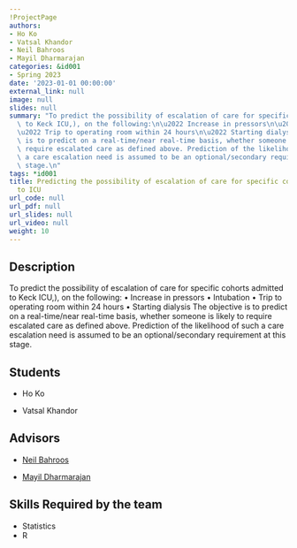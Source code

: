 ```yaml
---
!ProjectPage
authors:
- Ho Ko
- Vatsal Khandor
- Neil Bahroos
- Mayil Dharmarajan
categories: &id001
- Spring 2023
date: '2023-01-01 00:00:00'
external_link: null
image: null
slides: null
summary: "To predict the possibility of escalation of care for specific cohorts admitted\
  \ to Keck ICU,), on the following:\n\u2022 Increase in pressors\n\u2022 Intubation\n\
  \u2022 Trip to operating room within 24 hours\n\u2022 Starting dialysis\nThe objective\
  \ is to predict on a real-time/near real-time basis, whether someone is likely to\
  \ require escalated care as defined above. Prediction of the likelihood of such\
  \ a care escalation need is assumed to be an optional/secondary requirement at this\
  \ stage.\n"
tags: *id001
title: Predicting the possibility of escalation of care for specific cohorts admitted
  to ICU
url_code: null
url_pdf: null
url_slides: null
url_video: null
weight: 10
---
```

## Description

To predict the possibility of escalation of care for specific cohorts admitted to Keck ICU,), on the following:
• Increase in pressors
• Intubation
• Trip to operating room within 24 hours
• Starting dialysis
The objective is to predict on a real-time/near real-time basis, whether someone is likely to require escalated care as defined above. Prediction of the likelihood of such a care escalation need is assumed to be an optional/secondary requirement at this stage.






## Students

* Ho Ko

* Vatsal Khandor

## Advisors

* [Neil Bahroos](../../../author/neil-bahroos)

* [Mayil Dharmarajan](../../../author/mayil-dharmarajan)

## Skills Required by the team


* Statistics
* R